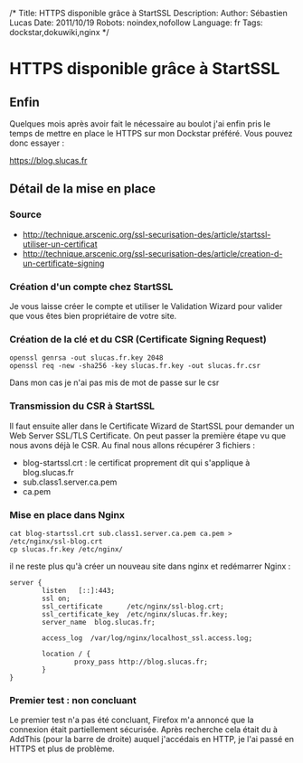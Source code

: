 /*
Title: HTTPS disponible grâce à StartSSL
Description: 
Author: Sébastien Lucas
Date: 2011/10/19
Robots: noindex,nofollow
Language: fr
Tags: dockstar,dokuwiki,nginx
*/
# HTTPS disponible grâce à StartSSL

## Enfin
Quelques mois après avoir fait le nécessaire au boulot j'ai enfin pris le temps de mettre en place le HTTPS sur mon Dockstar préféré. Vous pouvez donc essayer :

https://blog.slucas.fr

## Détail de la mise en place

### Source

* http://technique.arscenic.org/ssl-securisation-des/article/startssl-utiliser-un-certificat
* http://technique.arscenic.org/ssl-securisation-des/article/creation-d-un-certificate-signing

### Création d'un compte chez StartSSL

Je vous laisse créer le compte et utiliser le Validation Wizard pour valider que vous êtes bien propriétaire de votre site.

### Création de la clé et du CSR (Certificate Signing Request)

```
openssl genrsa -out slucas.fr.key 2048
openssl req -new -sha256 -key slucas.fr.key -out slucas.fr.csr
```
Dans mon cas je n'ai pas mis de mot de passe sur le csr

### Transmission du CSR à StartSSL

Il faut ensuite aller dans le Certificate Wizard de StartSSL pour demander un Web Server SSL/TLS Certificate. On peut passer la première étape vu que nous avons déjà le CSR.
Au final nous allons récupérer 3 fichiers :

* blog-startssl.crt : le certificat proprement dit qui s'applique à blog.slucas.fr
* sub.class1.server.ca.pem
* ca.pem

### Mise en place dans Nginx

```
cat blog-startssl.crt sub.class1.server.ca.pem ca.pem > /etc/nginx/ssl-blog.crt
cp slucas.fr.key /etc/nginx/
```
il ne reste plus qu'à créer un nouveau site dans nginx et redémarrer Nginx :

```
server {
        listen   [::]:443;
        ssl on;
        ssl_certificate      /etc/nginx/ssl-blog.crt;
        ssl_certificate_key  /etc/nginx/slucas.fr.key;
        server_name  blog.slucas.fr;

        access_log  /var/log/nginx/localhost_ssl.access.log;

        location / {
                proxy_pass http://blog.slucas.fr;
        }
}
```

### Premier test : non concluant

Le premier test n'a pas été concluant, Firefox m'a annoncé que la connexion était partiellement sécurisée. Après recherche cela était du à AddThis (pour la barre de droite) auquel j'accédais en HTTP, je l'ai passé en HTTPS et plus de problème.
